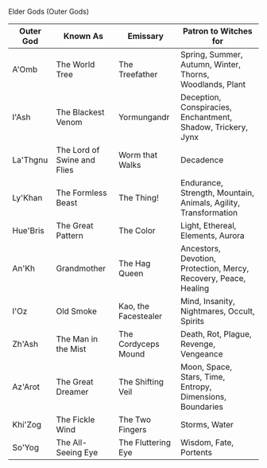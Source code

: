 Elder Gods (Outer Gods)

| Outer God | Known As | Emissary | Patron to Witches for |
| --- | --- | --- | --- |
| A'Omb | The World Tree | The Treefather | Spring, Summer, Autumn, Winter, Thorns, Woodlands, Plant |
| I'Ash | The Blackest Venom | Yormungandr | Deception, Conspiracies, Enchantment, Shadow, Trickery, Jynx |
| La'Thgnu | The Lord of Swine and Flies | Worm that Walks | Decadence |
| Ly'Khan | The Formless Beast | The Thing! | Endurance, Strength, Mountain, Animals, Agility, Transformation |
| Hue'Bris | The Great Pattern | The Color | Light, Ethereal, Elements, Aurora|
| An'Kh | Grandmother | The Hag Queen | Ancestors, Devotion, Protection, Mercy, Recovery, Peace, Healing |
| I'Oz | Old Smoke | Kao, the Facestealer | Mind, Insanity, Nightmares, Occult, Spirits |
| Zh'Ash | The Man in the Mist | The Cordyceps Mound | Death, Rot, Plague, Revenge, Vengeance |
| Az'Arot | The Great Dreamer | The Shifting Veil | Moon, Space, Stars, Time, Entropy, Dimensions, Boundaries |
| Khi'Zog | The Fickle Wind | The Two Fingers | Storms, Water |
| So'Yog | The All-Seeing Eye | The Fluttering Eye | Wisdom, Fate, Portents |